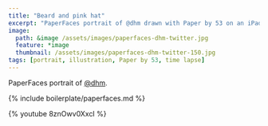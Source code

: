 ```yaml
---
title: "Beard and pink hat"
excerpt: "PaperFaces portrait of @dhm drawn with Paper by 53 on an iPad."
image: 
  path: &image /assets/images/paperfaces-dhm-twitter.jpg 
  feature: *image
  thumbnail: /assets/images/paperfaces-dhm-twitter-150.jpg
tags: [portrait, illustration, Paper by 53, time lapse]
---
```


PaperFaces portrait of [@dhm](http://twitter.com/dhm).

{% include boilerplate/paperfaces.md %}

{% youtube 8znOwv0XxcI %}
